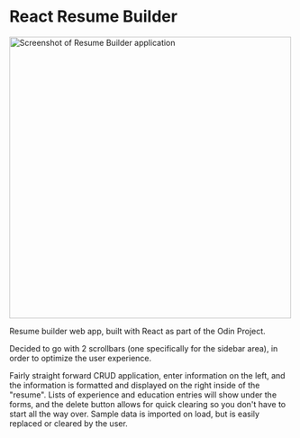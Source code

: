 # React Resume Builder

<img width=500 src='https://github.com/mattwheeler-dev/odin-resume-builder/assets/105622101/facaacce-3654-47a4-8c56-dd7df4fe02d0' alt='Screenshot of Resume Builder application'  />

Resume builder web app, built with React as part of the Odin Project.

Decided to go with 2 scrollbars (one specifically for the sidebar area), in order to optimize the user experience.

Fairly straight forward CRUD application, enter information on the left, and the information is formatted and displayed on the right inside of the "resume". 
Lists of experience and education entries will show under the forms, and the delete button allows for quick clearing so you don't have to start all the way over.
Sample data is imported on load, but is easily replaced or cleared by the user. 
